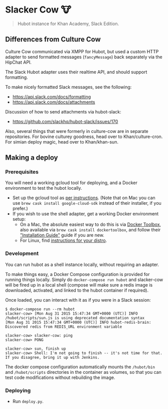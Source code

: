 # Slacker Cow :cow:
> Hubot instance for Khan Academy, Slack Edition.

## Differences from Culture Cow

Culture Cow communicated via XMPP for Hubot, but used a custom HTTP adapter
to send formatted messages (`fancyMessage`) back separately via the HipChat API.

The Slack Hubot adapter uses their realtime API, and should support formatting.

To make nicely formatted Slack messages, see the following:
- https://api.slack.com/docs/formatting
- https://api.slack.com/docs/attachments

Discussion of how to send attachments via hubot-slack:
- https://github.com/slackhq/hubot-slack/issues/170

Also, several things that were formerly in culture-cow are in separate
repositories.  For bovine culturey goodness, head over to Khan/culture-cron.
For simian deploy magic, head over to Khan/khan-sun.

## Making a deploy

### Prerequisites
You will need a working gcloud tool for deploying, and a Docker environment to
test the hubot locally.

- Set up the gcloud tool as [per instructions][gcloud-install]. (Note
  that on Mac you can use `brew cask install google-cloud-sdk` instead of their
  installer, if you prefer.)
- If you wish to use the shell adapter, get a working Docker environment setup:
  - On a Mac, the absolute easiest way to do this is via
    [Docker Toolbox](https://www.docker.com/toolbox), also
    available via `brew cask install dockertoolbox`, and follow their
    ["Installation Guide"](https://docs.docker.com/installation/mac/) guide if
    you are new.
  - For Linux, find [instructions for your distro](https://docs.docker.com).

[gcloud-install]: https://cloud.google.com/container-engine/docs/before-you-begin#install_the_gcloud_command_line_interface

### Development
You can run hubot as a shell instance locally, without requiring an adapter.

To make things easy, a Docker Compose configuration is provided for running
things locally.  Simply do `docker-compose run hubot` and slacker-cow will be
fired up in a local shell (compose will make sure a redis image is downloaded,
activated, and linked to the hubot container if required).

Once loaded, you can interact with it as if you were in a Slack session:

    $ docker-compose run --rm hubot
    slacker-cow> [Mon Aug 31 2015 15:47:34 GMT+0000 (UTC)] INFO /hubot/scripts/sun.js is using deprecated documentation syntax
    [Mon Aug 31 2015 15:47:34 GMT+0000 (UTC)] INFO hubot-redis-brain: Discovered redis from REDIS_URL environment variable

    slacker-cow> slacker-cow: ping
    slacker-cow> PONG

    slacker-cow> sun, finish up
    slacker-cow> Shell: I'm not going to finish -- it's not time for that. If you disagree, bring it up with Jenkins.

The docker compose configuration automatically mounts the `/hubot/bin` and
`/hubot/scripts` directories in the container as volumes, so that you can test
code modifications without rebuilding the image.

### Deploying

- Run `deploy.py`.

